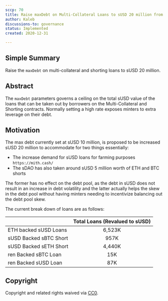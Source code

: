 ```yaml
---
sccp: 70
title: Raise maxDebt on Multi-Collateral Loans to sUSD 20 million from sUSD 10 million
author: Kaleb
discussions-to: governance
status: Implemented
created: 2020-12-31

---
```


<!--You can leave these HTML comments in your merged SCCP and delete the visible duplicate text guides, they will not appear and may be helpful to refer to if you edit it again. This is the suggested template for new SCCPs. Note that an SCCP number will be assigned by an editor. When opening a pull request to submit your SCCP, please use an abbreviated title in the filename, `sccp-draft_title_abbrev.md`. The title should be 44 characters or less.-->

## Simple Summary

<!--"If you can't explain it simply, you don't understand it well enough." Provide a simplified and layman-accessible explanation of the SCCP.-->

Raise the `maxDebt` on multi-collateral and shorting loans to sUSD 20 million.

## Abstract

<!--A short (~200 word) description of the variable change proposed.-->

The `maxDebt` parameters governs a ceiling on the total sUSD value of the loans that can be taken out by borrowers on the Multi-Collateral and Shorting contracts.
Normally setting a high rate exposes minters to extra leverage on their debt.

## Motivation

<!--The motivation is critical for SCCPs that want to update variables within Synthetix. It should clearly explain why the existing variable is not incentive aligned. SCCP submissions without sufficient motivation may be rejected outright.-->

The max debt currently set at sUSD 10 million, is proposed to be increased sUSD 20 million to accommodate for two things essentially:
- The increase demand for sUSD loans for farming purposes `https://mith.cash/`
- The sDAO has also taken around sUSD 5 million worth of ETH and BTC shorts

The former has no effect on the debt pool, as the debt in sUSD does not result in an increase in debt volatility and the latter actually helps the skew in the debt pool without having minters needing to incentivize balancing out the debt pool skew.

The current break down of loans are as follows:


|                        	| Total Loans (Revalued to sUSD) 	|
|------------------------	|:------------------------------:	|
| ETH backed sUSD Loans  	|             6,523K             	|
| sUSD Backed sBTC Short 	|              957K              	|
| sUSD Backed sETH Short 	|             4,440K             	|
| ren Backed sBTC Loan   	|               15K              	|
| ren Backed sUSD Loan   	|               87K              	|


## Copyright

Copyright and related rights waived via [CC0](https://creativecommons.org/publicdomain/zero/1.0/).
